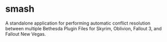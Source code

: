 # smash
A standalone application for performing automatic conflict resolution between multiple Bethesda Plugin Files for Skyrim, Oblivion, Fallout 3, and Fallout New Vegas.
